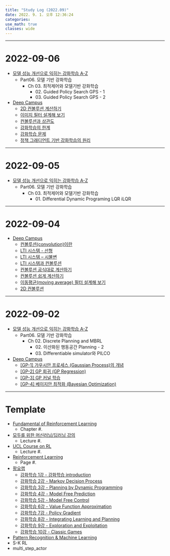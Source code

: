 ```yaml
---
title: "Study Log (2022.09)"
date: 2022. 9. 1. 오후 12:36:24
categories:
use_math: true
classes: wide
---
```


<!-- # 2022-09-07
* [모델 성능 개선으로 익히는 강화학습 A-Z](https://fastcampus.co.kr/data_online_rein)
  * Part06. 모델 기반 강화학습
    * Ch 03. 최적제어와 모델기반 강화학습
      * 04\. Model predictive Control (MPC)
      * 05\. 최적화 맛보기
      * 06\. pytorch 모델 제약조건이 있는 최적화문제
* [Deep Campus](https://pasus.tistory.com/)
  * [A2C 알고리즘-1: 크리틱 신경망](https://pasus.tistory.com/122?category=1135402)
  * [A2C 알고리즘-2: 액터 신경망](https://pasus.tistory.com/123?category=1135402)
  * [Tensorflow2로 만든 A2C 코드: Pendulum-v0](https://pasus.tistory.com/124?category=1135402)
  * [가치함수 (Value Function)](https://pasus.tistory.com/125?category=1135402)
  * [강화학습에서의 이산공간과 연속공간 문제](https://pasus.tistory.com/126?category=1135402)
  * [벨만 최적 방정식 (Bellman Optimality Equation)](https://pasus.tistory.com/127?category=1135402) -->

---

# 2022-09-06
* [모델 성능 개선으로 익히는 강화학습 A-Z](https://fastcampus.co.kr/data_online_rein)
  * Part06. 모델 기반 강화학습
    * Ch 03. 최적제어와 모델기반 강화학습
      * 02\. Guided Policy Search GPS - 1
      * 03\. Guided Policy Search GPS - 2
* [Deep Campus](https://pasus.tistory.com/)
  * [2D 컨볼루션 계산하기](https://pasus.tistory.com/24?category=1135400)
  * [이미지 필터 설계해 보기](https://pasus.tistory.com/25?category=1135400)
  * [컨볼루션과 상관도](https://pasus.tistory.com/26?category=1135400)
  * [강화학습의 한계](https://pasus.tistory.com/37?category=1135402)
  * [강화학습 문제](https://pasus.tistory.com/41?category=1135402)
  * [정책 그래디언트 기반 강화학습의 원리](https://pasus.tistory.com/119?category=1135402)

---

# 2022-09-05
* [모델 성능 개선으로 익히는 강화학습 A-Z](https://fastcampus.co.kr/data_online_rein)
  * Part06. 모델 기반 강화학습
    * Ch 03. 최적제어와 모델기반 강화학습
      * 01\. Differential Dynamic Programing LQR iLQR

---

# 2022-09-04
* [Deep Campus](https://pasus.tistory.com/)
  * [컨볼루션(convolution)이란](https://pasus.tistory.com/11?category=1135400)
  * [LTI 시스템 - 선형](https://pasus.tistory.com/12?category=1135400)
  * [LTI 시스템 – 시불변](https://pasus.tistory.com/13?category=1135400)
  * [LTI 시스템과 컨볼루션](https://pasus.tistory.com/17?category=1135400)
  * [컨볼루션 공식대로 계산하기](https://pasus.tistory.com/19?category=1135400)
  * [컨볼루션 쉽게 계산하기](https://pasus.tistory.com/21?category=1135400)
  * [이동평균(moving average) 필터 설계해 보기](https://pasus.tistory.com/22?category=1135400)
  * [2D 컨볼루션](https://pasus.tistory.com/23?category=1135400)

---

# 2022-09-02
* [모델 성능 개선으로 익히는 강화학습 A-Z](https://fastcampus.co.kr/data_online_rein)
  * Part06. 모델 기반 강화학습
    * Ch 02. Discrete Planning and MBRL
      * 02\. 이산화된 행동공간 Planning - 2
      * 03\. Differentiable simulator와 PILCO
* [Deep Campus](https://pasus.tistory.com/)
  * [[GP-1] 가우시안 프로세스 (Gaussian Process)의 개념](https://pasus.tistory.com/209?category=1287736)
  * [[GP-2] GP 회귀 (GP Regression)](https://pasus.tistory.com/210?category=1287736)
  * [[GP-3] GP 커널 학습](https://pasus.tistory.com/211?category=1287736)
  * [[GP-4] 베이지안 최적화 (Bayesian Optimization)](https://pasus.tistory.com/212?category=1287736)

---

# Template
* [Fundamental of Reinforcement Learning](https://dnddnjs.gitbook.io/rl/)
  * Chapter #.
* [모두를 위한 머신러닝/딥러닝 강의](http://hunkim.github.io/ml/)
  * Lecture #.
* [UCL Course on RL](http://www0.cs.ucl.ac.uk/staff/d.silver/web/Teaching.html)
  * Lecture #.
* [Reinforcement Learning](http://incompleteideas.net/book/the-book-2nd.html)
  * Page #.
* [팡요랩](https://www.youtube.com/playlist?list=PLpRS2w0xWHTcTZyyX8LMmtbcMXpd3s4TU)
  * [강화학습 1강 - 강화학습 introduction](https://www.youtube.com/watch?v=wYgyiCEkwC8)
  * [강화학습 2강 - Markov Decision Process](https://www.youtube.com/watch?v=NMesGSXr8H4)
  * [강화학습 3강 - Planning by Dynamic Programming](https://www.youtube.com/watch?v=rrTxOkbHj-M)
  * [강화학습 4강 - Model Free Prediction](https://www.youtube.com/watch?v=47FyZtBRglI)
  * [강화학습 5강 - Model Free Control](https://www.youtube.com/watch?v=2h-FD3e1YgQ)
  * [강화학습 6강 - Value Function Approximation](https://www.youtube.com/watch?v=71nH1BUjhNw)
  * [강화학습 7강 - Policy Gradient](https://www.youtube.com/watch?v=2YFBordM1fA)
  * [강화학습 8강 - Integrating Learning and Planning](https://www.youtube.com/watch?v=S216ZLuCdM0)
  * [강화학습 9강 - Exploration and Exploitation](https://www.youtube.com/watch?v=nm6RwuA_pGE)
  * [강화학습 10강 - Classic Games](https://www.youtube.com/watch?v=C5_2v4pRc5c)
* [Pattern Recognition & Machine Learning](http://norman3.github.io/prml/)
* S-K RL
* multi_step_actor
